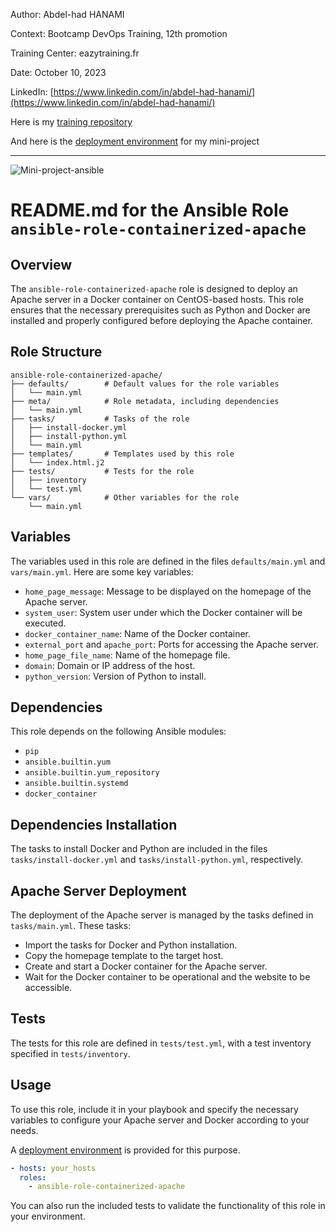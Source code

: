 Author: Abdel-had HANAMI

Context: Bootcamp DevOps Training, 12th promotion

Training Center: eazytraining.fr

Date: October 10, 2023

LinkedIn: [https://www.linkedin.com/in/abdel-had-hanami/](https://www.linkedin.com/in/abdel-had-hanami/)

Here is my [training repository](https://github.com/Abdel-had/ansible-training)

And here is the [deployment environment](https://github.com/Abdel-had/mini-projet-ansible-role-containerized-apache) for my mini-project

------------

![Mini-project-ansible](https://github.com/Abdel-had/ansible-role-containerized-apache/assets/101605739/f5a62325-778f-46db-abd3-ee1ba8c4e1c3)

# README.md for the Ansible Role `ansible-role-containerized-apache`

## Overview

The `ansible-role-containerized-apache` role is designed to deploy an Apache server in a Docker container on CentOS-based hosts. This role ensures that the necessary prerequisites such as Python and Docker are installed and properly configured before deploying the Apache container.

## Role Structure

```plaintext
ansible-role-containerized-apache/
├── defaults/        # Default values for the role variables
│   └── main.yml
├── meta/            # Role metadata, including dependencies
│   └── main.yml
├── tasks/           # Tasks of the role
│   ├── install-docker.yml
│   ├── install-python.yml
│   └── main.yml
├── templates/       # Templates used by this role
│   └── index.html.j2
├── tests/           # Tests for the role
│   ├── inventory
│   └── test.yml
└── vars/            # Other variables for the role
    └── main.yml
```

## Variables

The variables used in this role are defined in the files `defaults/main.yml` and `vars/main.yml`. Here are some key variables:

- `home_page_message`: Message to be displayed on the homepage of the Apache server.
- `system_user`: System user under which the Docker container will be executed.
- `docker_container_name`: Name of the Docker container.
- `external_port` and `apache_port`: Ports for accessing the Apache server.
- `home_page_file_name`: Name of the homepage file.
- `domain`: Domain or IP address of the host.
- `python_version`: Version of Python to install.

## Dependencies

This role depends on the following Ansible modules:

- `pip`
- `ansible.builtin.yum`
- `ansible.builtin.yum_repository`
- `ansible.builtin.systemd`
- `docker_container`

## Dependencies Installation

The tasks to install Docker and Python are included in the files `tasks/install-docker.yml` and `tasks/install-python.yml`, respectively.

## Apache Server Deployment

The deployment of the Apache server is managed by the tasks defined in `tasks/main.yml`. These tasks:

- Import the tasks for Docker and Python installation.
- Copy the homepage template to the target host.
- Create and start a Docker container for the Apache server.
- Wait for the Docker container to be operational and the website to be accessible.

## Tests

The tests for this role are defined in `tests/test.yml`, with a test inventory specified in `tests/inventory`.

## Usage

To use this role, include it in your playbook and specify the necessary variables to configure your Apache server and Docker according to your needs.

A [deployment environment](https://github.com/Abdel-had/mini-projet-ansible-role-containerized-apache) is provided for this purpose.

```yaml
- hosts: your_hosts
  roles:
    - ansible-role-containerized-apache
```

You can also run the included tests to validate the functionality of this role in your environment.
